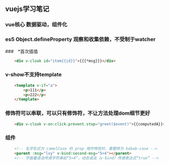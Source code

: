 ## vuejs学习笔记

### vue核心 **数据驱动，组件化**

### es5 Object.defineProperty  观察和收集依赖，不受制于watcher

###　*首次插值
```html
	<div v-cloak id="item{{id}}">{{{*msg}}}</div>
```
### v-show不支持template
```html
	<template v-if="a">
		<p>111</p>
		<p>222</p>
	</template>
```

### 修饰符可以串联，可以只有修饰符，不让方法处理dom细节更好
```html
	<div v-cloak v-on:click.prevent.stop="greet($event)">{{computedA}}</div>
```

### 组件
```html
	<!-- 名字形式为 camelCase 的 prop 用作特性时，需要转为 kebab-case -->
	<parent :msg="lxy" v-bind:second-msg="5>4"></parent>
	<!-- 字面量语法传递字符串如“5>4”，动态语法（v-bind）传递表达式“true” -->
```
